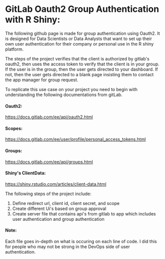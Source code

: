 # GitLab Oauth2 Group Authentication with R Shiny:

The following github page is made for group authentication using Oauth2. It is designed for Data Scientists or Data Analysts that
want to set up their own user authentication for their company or personal use in the R shiny platform.

The steps of the project verifies that the client is authorized by gitlab's oauth2, then uses the access token to verify that the
client is in your group. If the user is in the group, then the user gets directed to your dashboard. If not, then the user gets
directed to a blank page insisting them to contact the app manager for group request.

To replicate this use case on your project you need to begin with understanding the following documentations from gitLab.

#### Oauth2:
https://docs.gitlab.com/ee/api/oauth2.html

#### Scopes:
https://docs.gitlab.com/ee/user/profile/personal_access_tokens.html

#### Groups:
https://docs.gitlab.com/ee/api/groups.html

#### Shiny's ClientData:
https://shiny.rstudio.com/articles/client-data.html

The following steps of the project include:

1) Define redirect url, client id, client secret, and scope
2) Create different Ui's based on group approval
3) Create server file that contains api's from gitlab to app which includes user authentication and group authentication

#### Note: 
Each file goes in-depth on what is occuring on each line of code. I did this for people who may not be strong in
the DevOps side of user authentication.
